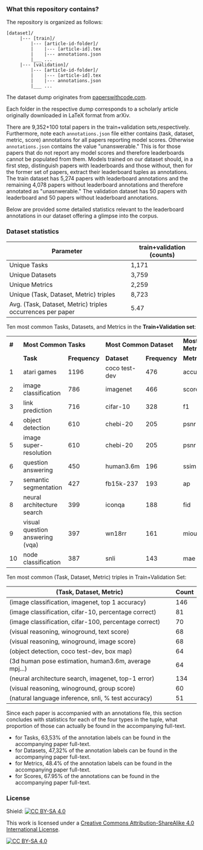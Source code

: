 <!--## SOTA? Tracking the State-of-the-Art Empirical Artificial Intelligence Research

The central activity around empirical AI research includes automated tasks defined via a task dataset for which machine learning models are developed whose performance can be evaluated by a standard set of evaluation metrics. Pushing the state-of-the-art boundaries in empirical AI research means optimizing the models developed for the tasks in terms of speed, accuracy, or storage. As such researchers in this domain often seem to ask the central question “What’s the state-of-the-art result for task XYZ right now?” 


Instead of seeking out the answer buried in the ranked list of documents via a search query made on traditional search engines, researchers instead look for the answer on community-curated leaderboards such as https://paperswithcode.com/ or https://orkg.org/benchmarks. These leaderboards are websites specifically designed to showcase the performance of all introduced machine learning models on a machine learning task dataset. As such researchers seeking to find out the best model performance on a task dataset can easily obtain this information on these websites via their performance trendline overviews showcasing various model performances over a task dataset over time.


In this Shared Task, we hope to go beyond the community curation of leaderboards and instead  realize the vision of obtaining the most efficient machine learning model capable of automatically detecting leaderboards. The efficiency of the submitted machine learning models as a solution to the shared task will be tested based on speed, model parameters, and leaderboard detection F1 measure.-->


### What this repository contains?
 
The repository is organized as follows:

```
[dataset]/	
     |--- [train]/
	     |--- [article-id-folder]/
		 |    |--- [article-id].tex
		 |    |--- annotations.json	
	     |___ ...
     |--- [validation]/
	     |--- [article-id-folder]/
		 |    |--- [article-id].tex
		 |    |--- annotations.json	
	     |___ ...		 
```
<!--     |--- [test1-few-shot]/		# hidden
	     |--- [article-counter-folder]/
		 |    |--- [article-id].tei.xml
		 |    |--- annotations.txt		# hidden
		 |    |--- code-link.txt	   # optional	
	     |___ ...
     |--- [test2-zero-shot]/		# hidden			
			 |--- [article-counter-folder]/
			 |    |--- [article-id].tei.xml
			 |    |--- annotations.txt		# hidden
			 |    |--- code-link.txt		   # optional	 
			 |___ ...-->

The dataset dump originates from [paperswithcode.com](https://paperswithcode.com/).

Each folder in the respective dump corresponds to a scholarly article
originally downloaded in LaTeX format from arXiv.

<!--
Of the 5207 papers in the train set, only 625 papers reported their code links as a mention within the paper's text. Similarly, of the 2242 papers in the test set, only 215 papers reported their code links as a mention within the paper's text. Whereever found, for the two repositories respectively, the code link annotations are included in the file `code-link.txt`.
-->

There are 9,352+100 total papers in the train+validation sets,respectively. Furthermore, note each `annotations.json` file either contains (task, dataset, metric, score) annotations for all papers reporting model scores. Otherwise `annotations.json` contains the value "unanswerable." This is for those papers that do not report any model scores and therefore leaderboards cannot be populated from them. Models trained on our dataset should, in a first step, distinguish papers with leaderboards and those without, then for the former set of papers, extract their leaderboard tuples as annotations. The train dataset has 5,274 papers with leaderboard annotations and the remaining 4,078 papers without leaderboard annotations and therefore annotated as "unasnwerable." The validation dataset has 50 papers with leaderboard and 50 papers without leaderboard annotations.

Below are provided some detailed statistics relevant to the leaderboard annotations in our dataset offering a glimpse into the corpus. 

### Dataset statistics

| Parameter | train+validation (counts) |
| --- | --- |
| Unique Tasks | 1,171 |
| Unique Datasets | 3,759 |
| Unique Metrics | 2,259 |
| Unique (Task, Dataset, Metric) triples | 8,723 |
| Avg. (Task, Dataset, Metric) triples occurrences per paper | 5.47 |

Ten most common Tasks, Datasets, and Metrics in the **Train+Validation set**:
<table>
  <tr>
    <td> <b>#</b> </td>
    <td colspan="2"><b>Most Common Tasks</b></td>
    <td colspan="2"><b>Most Common Dataset</b></td>
    <td colspan="2"><b>Most Common Metric</b></td>
  </tr>
  <tr>
    <td>  </td>
    <td><b>Task</b></td>
    <td><b>Frequency</b></td>
    <td><b>Dataset</b></td>
    <td><b>Frequency</b></td>
    <td><b>Metric</b></td>
    <td><b>Frequency</b></td>
  </tr>
  <tr>
		<td>1</td>
		<td>atari games</td>
		<td>1196</td>
		<td>coco test-dev</td>
		<td>476</td>
		<td>accuracy</td>
		<td>2521</td>
	</tr>
	<tr>
		<td>2</td>
		<td>image classification</td>
		<td>786</td>
		<td>imagenet</td>
		<td>466</td>
		<td>score</td>
		<td>1258</td>
	</tr>
	<tr>
		<td>3</td>
		<td>link prediction</td>
		<td>716</td>
		<td>cifar-10</td>
		<td>328</td>
		<td>f1</td>
		<td>1061</td>
	</tr>
	<tr>
		<td>4</td>
		<td>object detection</td>
		<td>610</td>
		<td>chebi-20</td>
		<td>205</td>
		<td>psnr</td>
		<td>516</td>
	</tr>
	<tr>
		<td>5</td>
		<td>image super-resolution</td>
		<td>610</td>
		<td>chebi-20</td>
		<td>205</td>
		<td>psnr</td>
		<td>516</td>
	</tr>
	<tr>
		<td>6</td>
		<td>question answering</td>
		<td>450</td>
		<td>human3.6m</td>
		<td>196</td>
		<td>ssim</td>
		<td>387</td>
	</tr>
	<tr>
		<td>7</td>
		<td>semantic segmentation</td>
		<td>427</td>
		<td>fb15k-237</td>
		<td>193</td>
		<td>ap</td>
		<td>367</td>
	</tr>
	<tr>
		<td>8</td>
		<td>neural architecture search</td>
		<td>399</td>
		<td>iconqa</td>
		<td>188</td>
		<td>fid</td>
		<td>346</td>
	</tr>
	<tr>
		<td>9</td>
		<td>visual question answering (vqa)</td>
		<td>397</td>
		<td>wn18rr</td>
		<td>161</td>
		<td>miou</td>
		<td>325</td>
	</tr>
	<tr>
		<td>10</td>
		<td>node classification</td>
		<td>387</td>
		<td>snli</td>
		<td>143</td>
		<td>mae</td>
		<td>276</td>
	</tr>
</table>

Ten most common (Task, Dataset, Metric) triples in Train+Validation Set:

| (Task, Dataset, Metric) | Count |
| --- | --- |
| (image classification, imagenet, top 1 accuracy) | 146 |
| (image classification, cifar-10, percentage correct) | 81 |
| (image classification, cifar-100, percentage correct) | 70 |
| (visual reasoning, winoground, text score) | 68 |
| (visual reasoning, winoground, image score) | 68 |
| (object detection, coco test-dev, box map) | 64 |
| (3d human pose estimation, human3.6m, average mpj...) | 64 |
| (neural architecture search, imagenet, top-1 error) | 134 |
| (visual reasoning, winoground, group score) | 60 |
| (natural language inference, snli, % test accuracy) | 51 |

Since each paper is accompanied with an annotations file, this section concludes with statistics for each of the four types in the tuple, what proportion of those can actually be found in the accompanying full-text.

- for Tasks, 63,53% of the annotation labels can be found in the accompanying paper full-text.
- for Datasets, 47,32% of the annotation labels can be found in the accompanying paper full-text.
- for Metrics, 48.4% of the annotation labels can be found in the accompanying paper full-text.
- for Scores, 67.95% of the annotations can be found in the accompanying paper full-text.

<!--
### Rough Timeline:

September 5, 2023 - first version training dataset public release and test dataset private release
-->

### License

Shield: [![CC BY-SA 4.0][cc-by-sa-shield]][cc-by-sa]

This work is licensed under a
[Creative Commons Attribution-ShareAlike 4.0 International License][cc-by-sa].

[![CC BY-SA 4.0][cc-by-sa-image]][cc-by-sa]

[cc-by-sa]: http://creativecommons.org/licenses/by-sa/4.0/
[cc-by-sa-image]: https://licensebuttons.net/l/by-sa/4.0/88x31.png
[cc-by-sa-shield]: https://img.shields.io/badge/License-CC%20BY--SA%204.0-lightgrey.svg
